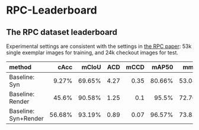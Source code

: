 # RPC-Leaderboard

## The RPC dataset leaderboard
Experimental settings are consistent with the settings in [the RPC paper](dd): 53k single exemplar images for training, and 24k checkout images for test.

| method               |   cAcc |  mCIoU |  ACD | mCCD |  mAP50 |   mmAP | link |
| :---                 |   ---: |   ---: | ---: | ---: |   ---: |   ---: | :--- |
| Baseline: Syn        |  9.27% | 69.65% | 4.27 | 0.35 | 80.66% | 53.08% | [detail](https://github.com/RPC-Dataset/RPC-Leaderboard/issues/3), [project](http://rpc-dataset.github.io) |
| Baseline: Render     |  45.6% | 90.58% | 1.25 |  0.1 |  95.5% | 72.76% | [detail](https://github.com/RPC-Dataset/RPC-Leaderboard/issues/3), [project](http://rpc-dataset.github.io) |
| Baseline: Syn+Render | 56.68% | 93.19% | 0.89 | 0.07 | 96.57% | 73.83% | [detail](https://github.com/RPC-Dataset/RPC-Leaderboard/issues/3), [project](http://rpc-dataset.github.io) |
